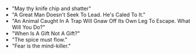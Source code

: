 - "May thy knife chip and shatter"
- "A Great Man Doesn't Seek To Lead. He's Caled To It."
- "An Animal Caught In A Trap Will Gnaw Off Its Own Leg To Escape. What Will You Do?"
- "When Is A Gift Not A Gift?"
- "The spice must flow."
- "Fear is the mind-killer."
